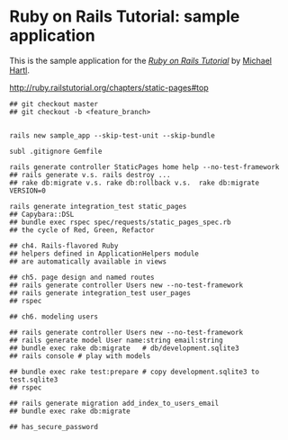 # Ruby on Rails Tutorial: sample application

This is the sample application for
the [*Ruby on Rails Tutorial*](http://railstutorial.org/)
by [Michael Hartl](http://michaelhartl.com/).

http://ruby.railstutorial.org/chapters/static-pages#top

    ## git checkout master
    ## git checkout -b <feature_branch>


    rails new sample_app --skip-test-unit --skip-bundle

    subl .gitignore Gemfile

    rails generate controller StaticPages home help --no-test-framework
    ## rails generate v.s. rails destroy ...
    ## rake db:migrate v.s. rake db:rollback v.s.  rake db:migrate VERSION=0
 
    rails generate integration_test static_pages
    ## Capybara::DSL
    ## bundle exec rspec spec/requests/static_pages_spec.rb
    ## the cycle of Red, Green, Refactor

    ## ch4. Rails-flavored Ruby
    ## helpers defined in ApplicationHelpers module
    ## are automatically available in views

    ## ch5. page design and named routes
    ## rails generate controller Users new --no-test-framework
    ## rails generate integration_test user_pages
    ## rspec

    ## ch6. modeling users

    ## rails generate controller Users new --no-test-framework
    ## rails generate model User name:string email:string
    ## bundle exec rake db:migrate   # db/development.sqlite3
    ## rails console # play with models

    ## bundle exec rake test:prepare # copy development.sqlite3 to test.sqlite3
    ## rspec

    ## rails generate migration add_index_to_users_email
    ## bundle exec rake db:migrate

    ## has_secure_password
